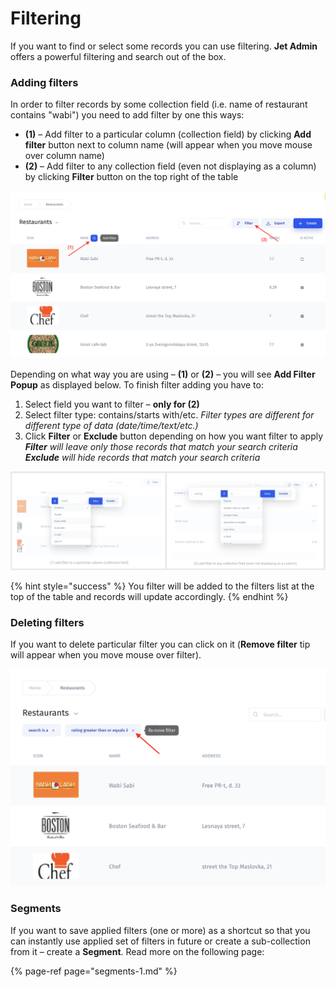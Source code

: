 # Filtering

If you want to find or select some records you can use filtering. **Jet Admin** offers a powerful filtering and search out of the box. 

### Adding filters

In order to filter records by some collection field \(i.e. name of restaurant contains "wabi"\) you need to add filter by one this ways:

* **\(1\)** – Add filter to a particular column \(collection field\) by clicking **Add filter** button next to column name \(will appear when you move mouse over column name\)
* **\(2\)** – Add filter to any collection field \(even not displaying as a column\) by clicking **Filter** button on the top right of the table

![](../.gitbook/assets/image%20%2854%29.png)

Depending on what way you are using – **\(1\)** or **\(2\)** – you will see **Add Filter Popup** as displayed below. To finish filter adding you have to:

1. Select field you want to filter – **only for \(2\)**
2. Select filter type: contains/starts with/etc. _Filter types are different for different type of data \(date/time/text/etc.\)_
3. Click **Filter** or **Exclude** button depending on how you want filter to apply _**Filter** will leave only those records that match your search criteria **Exclude** will hide records that match your search criteria_

![](../.gitbook/assets/image%20%2819%29.png)

{% hint style="success" %}
You filter will be added to the filters list at the top of the table and records will update accordingly.
{% endhint %}

### Deleting filters

If you want to delete particular filter you can click on it \(**Remove filter** tip will appear when you move mouse over filter\).

![](../.gitbook/assets/image%20%2843%29.png)

### Segments

If you want to save applied filters \(one or more\) as a shortcut so that you can instantly use applied set of filters in future or create a sub-collection from it – create a **Segment**. Read more on the following page:

{% page-ref page="segments-1.md" %}

